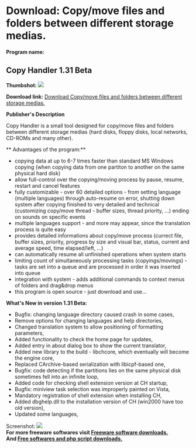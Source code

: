 # Download: Copy/move files and folders between different storage medias.

**Program name:**

## Copy Handler 1.31 Beta

  
**Thumbshot:** ![](http://www.freewarefiles.com/screenshot/copyhandler_md.gif)   
  
**Download link:** [Download Copy/move files and folders between different storage medias.](http://freesoftwares.boysofts.com/Copy-Handler-Beta_program_21228.html)  
  


**Publisher's Description**  
  


Copy Handler is a small tool designed for copy/move files and folders between different storage medias (hard disks, floppy disks, local networks, CD-ROMs and many other). 

** Advantages of the program:**

  * copying data at up to 6-7 times faster than standard MS Windows copying (when copying data from one partiton to another on the same physical hard disk)
  * allow full-control over the copying/moving process by pause, resume, restart and cancel features
  * fully customizable - over 60 detailed options - from setting language (multiple languages) through auto-resume on error, shutting down system after copying finished to very detailed and technical (customizing copy/move thread - buffer sizes, thread priority, ...) ending on sounds on specific events
  * multiple languages support - and more may appear, since the translation process is quite easy
  * provides detailed informations about copy/move process (currect file, buffer sizes, priority, progress by size and visual bar, status, current and average speed, time elapsed/left, ...)
  * can automatically resume all unfinished operations when system starts
  * limiting count of simultaneously processing tasks (copyings/movings) - tasks are set into a queue and are processed in order it was inserted into queue
  * integration with system - adds additional commands to context menus of folders and drag&drop menus
  * this program is open source - just download and use...

**What's New in version 1.31 Beta:**

  * Bugfix: changing language directory caused crash in some cases, 
  * Remove options for changing languages and help directories, 
  * Changed translation system to allow positioning of formatting parameters, 
  * Added functionality to check the home page for updates, 
  * Added entry in about dialog box to show the current translator, 
  * Added new library to the build - libchcore, which eventually will become the engine core, 
  * Replaced CArchive-based serialization with libicpf-based one, 
  * Bugfix: code detecting if the partitions lies on the same physical disk sometimes fell into an infinite loop, 
  * Added code for checking shell extension version at CH startup, 
  * Bugfix: miniview task selection was improperly painted on Vista, 
  * Mandatory registration of shell extension when installing CH, 
  * Added dbghelp.dll to the installation version of CH (win2000 have too old version), 
  * Updated some languages, 

  
  
Screenshot: ![](http://www.freewarefiles.com/screenshot/copyhandler.gif)   
**For more freeware softwares visit [Freeware software downloads.](http://freesoftwares.boysofts.com/)**   
**And [Free softwares and php script downloads.](http://www.boysofts.com/)**
